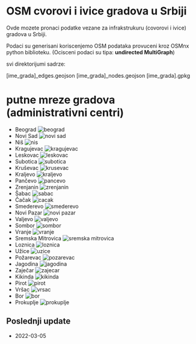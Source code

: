 # OSM cvorovi i ivice gradova u Srbiji

Ovde mozete pronaci podatke vezane za infrakstrukuru (covorovi i ivice) gradova u Srbiji.

Podaci su generisani koriscenjemo OSM podataka provuceni kroz OSMnx python biblioteku. (Ocisceni podaci su tipa: **undirected MultiGraph**)

svi direktorijumi sadrze:

[ime_grada]_edges.geojson
[ime_grada]_nodes.geojson
[ime_grada].gpkg

# putne mreze gradova (administrativni centri)

- Beograd
![beograd](beograd/beograd_network.png)
- Novi Sad
![novi sad](novi-sad/novi-sad_network.png)
- Niš
![nis](nis/nis_network.png)
- Kragujevac
![kragujevac](kragujevac/kragujevac_network.png)
- Leskovac
![leskovac](leskovac/leskovac_network.png)
- Subotica
![subotica](subotica/subotica_network.png)
- Kruševac
![krusevac](krusevac/krusevac_network.png)
- Kraljevo
![kraljevo](kraljevo/kraljevo_network.png)
- Pančevo
![pancevo](pancevo/pancevo_network.png)
- Zrenjanin
![zrenjanin](zrenjanin/zrenjanin_network.png)
- Šabac
![sabac](sabac/sabac_network.png)
- Čačak
![cacak](cacak/cacak_network.png)
- Smederevo
![smederevo](smederevo/smederevo_network.png)
- Novi Pazar
![novi pazar](novi-pazar/novi-pazar_network.png)
- Valjevo
![valjevo](valjevo/valjevo_network.png)
- Sombor
![sombor](sombor/sombor_network.png)
- Vranje
![vranje](vranje/vranje_network.png)
- Sremska Mitrovica
![sremska mitrovica](sremska-mitrovica/sremska-mitrovica_network.png)
- Loznica
![loznica](loznica/loznica_network.png)
- Užice
![uzice](uzice/uzice_network.png)
- Požarevac
![pozarevac](pozarevac/pozarevac_network.png)
- Jagodina
![jagodina](jagodina/jagodina_network.png)
- Zaječar
![zajecar](zajecar/zajecar_network.png)
- Kikinda
![kikinda](kikinda/kikinda_network.png)
- Pirot
![pirot](pirot/pirot_network.png)
- Vršac
![vrsac](vrsac/vrsac_network.png)
- Bor
![bor](bor/bor_network.png)
- Prokuplje
![prokuplje](prokuplje/prokuplje_network.png)


## Poslednji update
- 2022-03-05